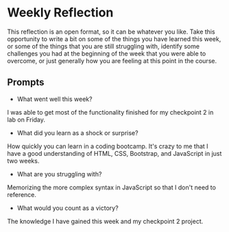 # Weekly Reflection
This reflection is an open format, so it can be whatever you like. Take this opportunity to write a bit on some of the things you have learned this week, or some of the things that you are still struggling with, identify some challenges you had at the beginning of the week that you were able to overcome, or just generally how you are feeling at this point in the course.

## Prompts
- What went well this week?

I was able to get most of the functionality finished for my checkpoint 2 in lab on Friday.

- What did you learn as a shock or surprise?

How quickly you can learn in a coding bootcamp. It's crazy to me that I have a good understanding of HTML, CSS, Bootstrap, and JavaScript in just two weeks. 

- What are you struggling with?

Memorizing the more complex syntax in JavaScript so that I don't need to reference.

- What would you count as a victory?

The knowledge I have gained this week and my checkpoint 2 project. 
